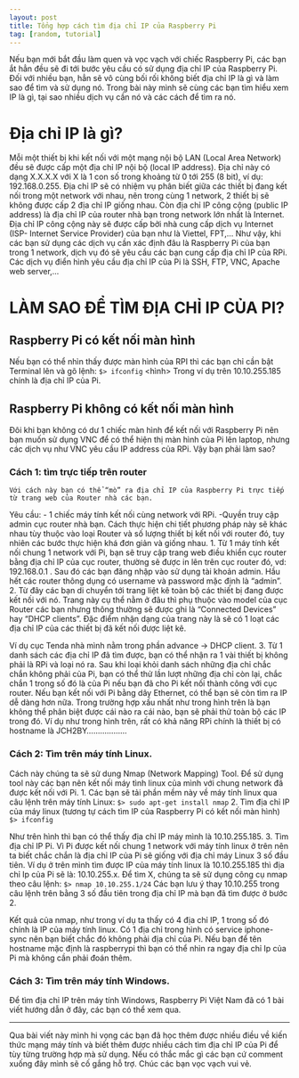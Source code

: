 ```yaml
---
layout: post
title: Tổng hợp cách tìm địa chỉ IP của Raspberry Pi
tag: [random, tutorial]
---
```


Nếu bạn mới bắt đầu làm quen và vọc vạch với chiếc Raspberry Pi, các bạn ắt hẳn đều sẽ đi tới bước yêu cầu có sử dụng địa chỉ IP của Raspberry Pi. Đối với nhiều bạn, hẳn sẽ vô cùng bối rối không biết địa chỉ IP là gì và làm sao để tìm và sử dụng nó. Trong bài này mình sẽ cùng các bạn tìm hiểu xem IP là gì, tại sao nhiều dịch vụ cần nó và các cách để tìm ra nó.

# Địa chỉ IP là gì?

Mỗi một thiết bị khi kết nối với một mạng nội bộ LAN (Local Area Network) đều sẽ được cấp một địa chỉ IP nội bộ (local IP address). Địa chỉ này có dạng X.X.X.X với X là 1 con số trong khoảng từ 0 tới 255 (8 bit), ví dụ: 192.168.0.255. Địa chỉ IP sẽ có nhiệm vụ phân biết giữa các thiết bị đang kết nối trong một network với nhau, nên trong cùng 1 network, 2 thiết bị sẽ không được cấp 2 địa chỉ IP giống nhau. Còn địa chỉ IP công cộng (public IP address) là địa chỉ IP của router nhà bạn trong network lớn nhất là Internet. Địa chỉ IP công cộng này sẽ được cấp bởi nhà cung cấp dịch vụ Internet (ISP- Internet Service Provider) của bạn như là Viettel, FPT,…
Như vậy, khi các bạn sử dụng các dịch vụ cần xác định đâu là Raspberry Pi của bạn trong 1 network, dịch vụ đó sẽ yêu cầu các bạn cung cấp địa chỉ IP của RPi. Các dịch vụ điển hình yêu cầu địa chỉ IP của Pi là SSH, FTP, VNC, Apache web server,…


# LÀM SAO ĐỂ TÌM ĐỊA CHỈ IP CỦA PI?

## Raspberry Pi có kết nối màn hình
Nếu bạn có thể nhìn thấy được màn hình của RPI thì các bạn chỉ cần bật Terminal lên và gõ lệnh:
			`$> ifconfig`
<hình>
Trong ví dụ trên 10.10.255.185 chính là địa chỉ IP của Pi.

## Raspberry Pi không có kết nối màn hình
Đôi khi bạn không có dư 1 chiếc màn hình để kết nối với Raspberry Pi nên bạn muốn sử dụng VNC để có thể hiện thị màn hình của Pi lên laptop, nhưng các dịch vụ như VNC yêu cầu IP address của RPi. Vậy bạn phải làm sao?

### Cách 1: tìm trực tiếp trên router
	Với cách này bạn có thể “mò” ra địa chỉ IP của Raspberry Pi trực tiếp từ trang web của Router nhà các bạn.
Yêu cầu: - 1 chiếc máy tính kết nối cùng network với RPi. -Quyền truy cập admin cục router nhà bạn.
Cách thực hiện chi tiết phương pháp này sẽ khác nhau tùy thuộc vào loại Router và số lượng thiết bị kết nối với router đó, tuy nhiên các bước thực hiện khá đơn giản và giống nhau.
	1. Từ 1  máy tính kết nối chung 1 network với Pi, bạn sẽ truy cập trang web điều khiển cục router bằng địa chỉ IP của cục router, thường sẽ được in lên trên cục router đó, vd: 192.168.0.1 . Sau đó các bạn đăng nhập vào sử dụng tài khoản admin. Hầu hết các router thông dụng có username và password mặc định là “admin”. 
	2. Từ đây các bạn di chuyển tới trang liệt kê toàn bộ các thiết bị đang được kết nối với nó. Trang này cụ thể nằm ở đâu thì phụ thuộc vào model của cục Router các bạn nhưng  thông thường sẽ được ghi là “Connected Devices” hay “DHCP clients”. Đặc điểm nhận dạng của trang này là sẽ có 1 loạt các địa chỉ IP của các thiết bị đã kết nối được liệt kê.

Ví dụ cục Tenda nhà mình nằm trong phần advance -> DHCP client. 
	3. Từ 1 danh sách các địa chỉ IP đã tìm được, bạn có thể nhận ra 1 vài thiết bị không phải là RPi và loại nó ra. Sau khi loại khỏi danh sách những địa chỉ chắc chắn không phải của Pi, bạn có thể thử lần lượt những địa chỉ còn lại, chắc chắn 1 trong số đó là của Pi nếu bạn đã cho Pi kết nối thành công với cục router. Nếu bạn kết nối với Pi bằng dây Ethernet, có thể bạn sẽ còn tìm ra IP dễ dàng hơn nữa. Trong trường hợp xấu nhất như trong hình trên là bạn không thể phân biệt được cái nào ra cái nào, bạn sẽ phải thử toàn bộ các IP trong đó. Ví dụ như trong hình trên, rất có khả năng RPi chính là thiết bị có hostname là JCH2BY………………
### Cách 2: Tìm trên máy tính Linux.
Cách này chúng ta sẽ sử dung Nmap (Network Mapping) Tool. Để sử dụng tool này các bạn nên kết nối máy tình linux của mình với chung network đã được kết nối với Pi.
	1. Các bạn sẽ tải phần mềm này về máy tính linux qua câu lệnh trên máy tính Linux: 
	`$> sudo apt-get install nmap`
	2. Tìm địa chỉ IP của máy linux (tương tự cách tìm IP của Raspberry Pi có kết nối màn hình)
	`$> ifconfig`

Như trên hình thì bạn có thể thấy địa chỉ IP máy mình là 10.10.255.185.
	3. Tìm địa chỉ IP Pi.
Vì Pi được kết nối chung 1 network với máy tính linux ở trên nên ta biết chắc chắn là địa chỉ IP của Pi sẽ giống với địa chỉ máy Linux 3 số đầu tiên. Ví dụ ở trên mình tìm được IP của máy tính linux là 10.10.255.185 thì địa chỉ Ip của Pi sẽ là: 10.10.255.x. Để tìm X, chúng ta sẽ sử dụng công cụ nmap theo câu lệnh:
	`$> nmap 10.10.255.1/24`
Các bạn lưu ý thay 10.10.255 trong câu lệnh trên bằng 3 số đầu tiên trong địa chỉ IP mà bạn đã tìm được ở bước 2.

Kết quả của nmap, như trong ví dụ ta thấy có 4 địa chỉ IP, 1 trong số đó chính là IP của máy tính linux. Có 1 địa chỉ trong hình có service iphone-sync nên bạn biết chắc đó không phải địa chỉ của Pi. Nếu bạn để tên hostname mặc định là raspberrypi thì bạn có thể nhìn ra ngay địa chỉ Ip của Pi mà không cần phải đoán thêm.
### Cách 3: Tìm trên máy tính Windows.
Để tìm địa chỉ IP trên máy tính Windows, Raspberry Pi Việt Nam đã có 1 bài viết hướng dẫn ở đây, các bạn có thể xem qua.

------------------
Qua bài viết này mình hi vọng các bạn đã học thêm được nhiều điều về kiến thức mạng máy tính và biết thêm được nhiều cách tìm địa chỉ IP của Pi để tùy từng trường hợp mà sử dụng. Nếu có thắc mắc gì các bạn cứ comment xuống đây mình sẽ cố gắng hỗ trợ. Chúc các bạn vọc vạch vui vẻ.
